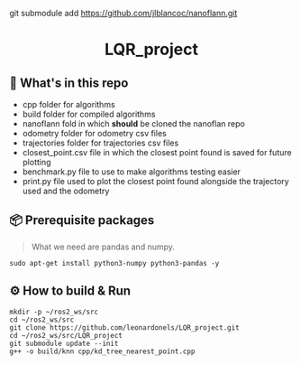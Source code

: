 git submodule add https://github.com/jlblancoc/nanoflann.git


<div align="center">
    <h1>LQR_project</h1>
</div>

## :open_file_folder: What's in this repo

* cpp folder for algorithms
* build folder for compiled algorithms
* nanoflann fold in which **should** be cloned the nanoflan repo
* odometry folder for odometry csv files
* trajectories folder for trajectories csv files
* closest_point.csv file in which the closest point found is saved for future plotting
* benchmark.py file to use to make algorithms testing easier
* print.py file used to plot the closest point found alongside the trajectory used and the odometry 

## :package: Prerequisite packages
> What we need are pandas and numpy.

```commandline
sudo apt-get install python3-numpy python3-pandas -y
```
## :gear: How to build & Run
```commandline
mkdir -p ~/ros2_ws/src
cd ~/ros2_ws/src
git clone https://github.com/leonardonels/LQR_project.git
cd ~/ros2_ws/src/LQR_project
git submodule update --init
g++ -o build/knn cpp/kd_tree_nearest_point.cpp
```
